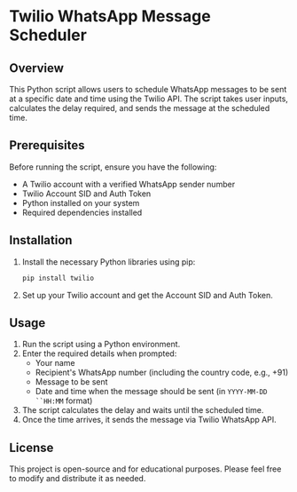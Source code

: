 # Twilio WhatsApp Message Scheduler

## Overview

This Python script allows users to schedule WhatsApp messages to be sent at a specific date and time using the Twilio API. The script takes user inputs, calculates the delay required, and sends the message at the scheduled time.

## Prerequisites

Before running the script, ensure you have the following:

- A Twilio account with a verified WhatsApp sender number
- Twilio Account SID and Auth Token
- Python installed on your system
- Required dependencies installed

## Installation

1. Install the necessary Python libraries using pip:
   ```sh
   pip install twilio
   ```
2. Set up your Twilio account and get the Account SID and Auth Token.

## Usage

1. Run the script using a Python environment.
2. Enter the required details when prompted:
   - Your name
   - Recipient's WhatsApp number (including the country code, e.g., +91)
   - Message to be sent
   - Date and time when the message should be sent (in `YYYY-MM-DD ``HH:MM` format)
3. The script calculates the delay and waits until the scheduled time.
4. Once the time arrives, it sends the message via Twilio WhatsApp API.

## License

This project is open-source and for educational purposes. Please feel free to modify and distribute it as needed.


